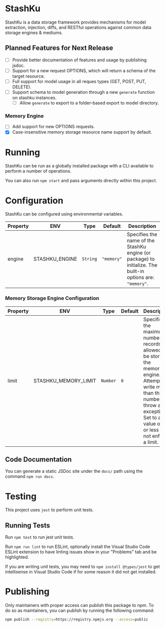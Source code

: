 # StashKu
StashKu is a data storage framework provides mechanisms for model extraction, injection, diffs, and RESTful operations against common data storage engines & mediums.

## Planned Features for Next Release
- [ ] Provide better documentation of features and usage by publishing jsdoc.
- [ ] Support for a new request OPTIONS, which will return a schema of the target resource. 
- [ ] Full support for model usage in all reques types (GET, POST, PUT, DELETE).
- [ ] Support schema to model generation through a new `generate` function on stashku instances.
  - [ ] Allow `generate` to export to a folder-based export to model directory.

### Memory Engine
- [ ] Add support for new OPTIONS requests.
- [x] Case-insensitive memory storage resource name support by default.

# Running
StashKu can be run as a globally installed package with a CLI available to perform a number of operations.

You can also run `npm start` and pass arguments directly within this project.

# Configuration
StashKu can be configured using environmental variables.

| Property | ENV | Type | Default | Description |
|-|-|-|-|-|
| engine | STASHKU_ENGINE | `String` | `"memory"` | Specifies the name of the StashKu engine (or package) to initialize. The built-in options are: `"memory"`.

### Memory Storage Engine Configuration
| Property | ENV | Type | Default | Description |
|-|-|-|-|-|
| limit | STASHKU_MEMORY_LIMIT | `Number` | `0` | Specifies the maximum number of records allowed to be stored in the memory engine. Attempts to write more than this number will throw an exception. Set to a value of `0` or less to not enforce a limit. |

## Code Documentation
You can generate a static JSDoc site under the `docs/` path using the command `npm run docs`.

# Testing
This project uses `jest` to perform unit tests.

## Running Tests
Run `npm test` to run jest unit tests.

Run `npm run lint` to run ESLint, optionally install the Visual Studio Code ESLint extension to have linting issues show in your "Problems" tab and be highlighted.

If you are writing unit tests, you may need to `npm install @types/jest` to get intellisense in Visual Studio Code if for some reason it did not get installed.

# Publishing
Only maintainers with proper access can publish this package to npm. To do so as maintainers, you can publish by running the following command:

```sh
npm publish --registry=https://registry.npmjs.org --access=public
```